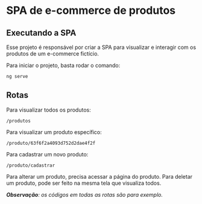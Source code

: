# SPA de e-commerce de produtos

## Executando a SPA
Esse projeto é responsável por criar a SPA para visualizar e interagir com os produtos de um e-commerce fictício.

Para iniciar o projeto, basta rodar o comando:
```javascript
ng serve
```

## Rotas
Para visualizar todos os produtos:
```
/produtos
```

Para visualizar um produto específico:
```
/produto/63f6f2a4093d752d2dae4f2f
```

Para cadastrar um novo produto:
```
/produto/cadastrar
```

Para alterar um produto, precisa acessar a página do produto.
Para deletar um produto, pode ser feito na mesma tela que visualiza todos.

***Observação**: os códigos em todas as rotas são para exemplo.*
